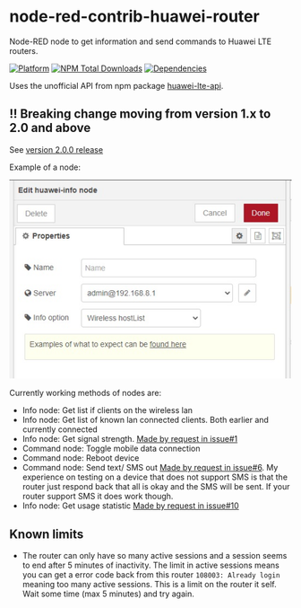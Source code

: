 # node-red-contrib-huawei-router
Node-RED node to get information and send commands to Huawei LTE routers.

[![Platform](https://img.shields.io/badge/platform-Node--RED-red.svg)](https://nodered.org)
[![NPM Total Downloads](https://img.shields.io/npm/dt/node-red-contrib-huawei-router.svg)](https://www.npmjs.com/package/node-red-contrib-huawei-router)
[![Dependencies](https://img.shields.io/librariesio/release/npm/node-red-contrib-huawei-router.svg)](https://libraries.io/github/zinen/node-red-contrib-huawei-router)

Uses the unofficial API from npm package [huawei-lte-api](https://www.npmjs.com/package/huawei-lte-api).

## !! Breaking change moving from version 1.x to 2.0 and above

See [version 2.0.0 release]( https://github.com/zinen/node-red-contrib-huawei-router/releases/tag/2.0.0)

Example of a node:

![Example of a node](./img/info-node.jpg)

Currently working methods of nodes are:
 - Info node: Get list if clients on the wireless lan
 - Info node: Get list of known lan connected clients. Both earlier and currently connected
 - Info node: Get signal strength. [Made by request in issue#1](https://github.com/zinen/node-red-contrib-huawei-router/issues/1)
 - Command node: Toggle mobile data connection
 - Command node: Reboot device
 - Command node: Send text/ SMS out [Made by request in issue#6](https://github.com/zinen/node-red-contrib-huawei-router/issues/6). My experience on testing on a device that does not support SMS is that the router just respond back that all is okay and the SMS will be sent. If your router support SMS it does work though.
 - Info node: Get usage statistic [Made by request in issue#10](https://github.com/zinen/node-red-contrib-huawei-router/issues/10)

## Known limits
 - The router can only have so many active sessions and a session seems to end after 5 minutes of inactivity. The limit in active sessions means you can get a error code back from this router `108003: Already login` meaning too many active sessions. This is a limit on the router it self. Wait some time (max 5 minutes) and try again.
